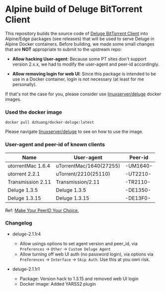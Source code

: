 # Alpine build of Deluge BitTorrent Client

This repository builds the source code of [Deluge BitTorrent Client](https://github.com/deluge-torrent/deluge)
into Alpine/Edge packages (see releases) that will be used to serve Deluge in Alpine Docker containers.
Before building, we made some small changes that are **NOT** appropriate to submit to the upstream repo:

- **Allow hacking User-agent**: Because some PT sites don't support version 2.x.x, we had to modify the user-agent and peer-id accordingly.   

- **Allow removing login for web UI**: Since this package is intended to be use in a Docker container, login is not necessary (at least for me personally).

If that's not the case for you, please consider use [linuxserver/deluge](https://hub.docker.com/r/linuxserver/deluge) docker images.

### Used the docker image

    docker pull dzhuang/docker-deluge:latest

Please navigate [linuxserver/deluge](https://hub.docker.com/r/linuxserver/deluge) to see on how to use the image.


### User-agent and peer-id of known clients

| Name | User-agent | Peer-id |
|------|------------|---------|
|utorrentMac 1.6.4| uTorrentMac/1640(27255)| -UM1640-|
|utorrent 2.2.1 |uTorrent/2210(25110)| -UT2210-|
|Transmission 2.11| Transmission/2.11| -TR2110-|
|Deluge 1.3.5| Deluge 1.3.5| -DE1350-|
|Deluge 1.3.15| Deluge 1.3.15| -DE13F0-|

Ref: [Make Your PeerID Your Choice.](https://www.sb-innovation.de/showthread.php?29320-Make-Your-PeerID-Your-Choice)

### Changelog
- deluge-2.1.1r4
    - Allow usings options to set agent version and peer_id, via `Preferences` -> `Other` -> `Custom Deluge Agent`
    - Allow turning off web UI auth (no password login), via options via `Preferences` -> `Interface` -> `Skip Auth`. Use this at you own risk.

- deluge-2.1.1r1
    - Package: Version hack to 1.3.15 and removed web UI login
    - Docker image: Added YARSS2 plugin
